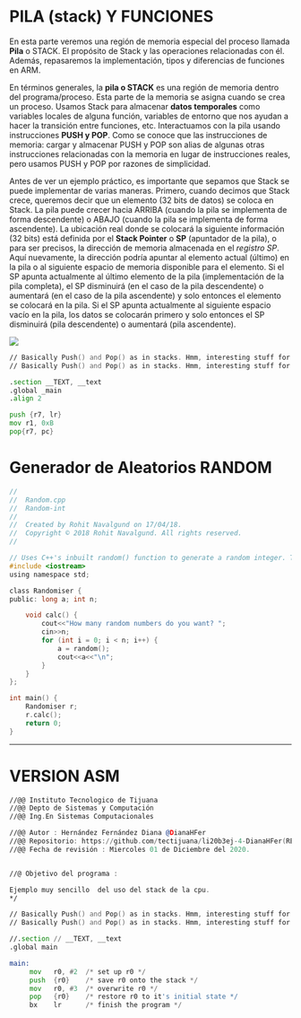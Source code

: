# PILA (stack) Y FUNCIONES


En esta parte veremos una región de memoria especial del proceso llamada **Pila** o STACK. El propósito de Stack y las operaciones relacionadas con él. Además, repasaremos la implementación, tipos y diferencias de funciones en ARM.

En términos generales, la **pila o STACK** es una región de memoria dentro del programa/proceso. Esta parte de la memoria se asigna cuando se crea un proceso. Usamos Stack para almacenar __datos temporales__ como variables locales de alguna función, variables de entorno que nos ayudan a hacer la transición entre funciones, etc. Interactuamos con la pila usando instrucciones **PUSH y POP**. Como se conoce que las instrucciones de memoria: cargar y almacenar PUSH y POP son alias de algunas otras instrucciones relacionadas con la memoria en lugar de instrucciones reales, pero usamos PUSH y POP por razones de simplicidad.

Antes de ver un ejemplo práctico, es importante que sepamos que Stack se puede implementar de varias maneras. Primero, cuando decimos que Stack crece, queremos decir que un elemento (32 bits de datos) se coloca en Stack. La pila puede crecer hacia ARRIBA (cuando la pila se implementa de forma descendente) o ABAJO (cuando la pila se implementa de forma ascendente). La ubicación real donde se colocará la siguiente información (32 bits) está definida por el **Stack Pointer** o **SP** (apuntador de la pila), o para ser precisos, la dirección de memoria almacenada en el _registro SP_. Aquí nuevamente, la dirección podría apuntar al elemento actual (último) en la pila o al siguiente espacio de memoria disponible para el elemento. Si el SP apunta actualmente al último elemento de la pila (implementación de la pila completa), el SP disminuirá (en el caso de la pila descendente) o aumentará (en el caso de la pila ascendente) y solo entonces el elemento se colocará en la pila. Si el SP apunta actualmente al siguiente espacio vacío en la pila, los datos se colocarán primero y solo entonces el SP disminuirá (pila descendente) o aumentará (pila ascendente).



![](stack.gif)

```asm
// Basically Push() and Pop() as in stacks. Hmm, interesting stuff for me as a beginner.
// Basically Push() and Pop() as in stacks. Hmm, interesting stuff for me as a beginner.

.section __TEXT, __text
.global _main
.align 2

push {r7, lr}
mov r1, 0xB
pop{r7, pc}
```


# Generador de Aleatorios RANDOM
```c
//
//  Random.cpp
//  Random-int
//
//  Created by Rohit Navalgund on 17/04/18.
//  Copyright © 2018 Rohit Navalgund. All rights reserved.
//

// Uses C++'s inbuilt random() function to generate a random integer. This is a long integer (8bytes).
#include <iostream>
using namespace std;

class Randomiser {
public: long a; int n;

    void calc() {
        cout<<"How many random numbers do you want? ";
        cin>>n;
        for (int i = 0; i < n; i++) {
            a = random();
            cout<<a<<"\n";
        }
    }
};

int main() {
    Randomiser r;
    r.calc();
    return 0;
}
```
-----
# VERSION ASM

```asm
//@@ Instituto Tecnologico de Tijuana
//@@ Depto de Sistemas y Computación
//@@ Ing.En Sistemas Computacionales

//@@ Autor : Hernández Fernández Diana @DianaHFer
//@@ Repositorio: https://github.com/tectijuana/li20b3ej-4-DianaHFer(REPOSITORIO PRIVADO)
//@@ Fecha de revisión : Miercoles 01 de Diciembre del 2020.


//@ Objetivo del programa :

Ejemplo muy sencillo  del uso del stack de la cpu.
*/

// Basically Push() and Pop() as in stacks. Hmm, interesting stuff for me as a beginner.
// Basically Push() and Pop() as in stacks. Hmm, interesting stuff for me as a beginner.

//.section // __TEXT, __text
.global main

main:
     mov   r0, #2  /* set up r0 */
     push  {r0}    /* save r0 onto the stack */
     mov   r0, #3  /* overwrite r0 */
     pop   {r0}    /* restore r0 to it's initial state */
     bx    lr      /* finish the program */

```

